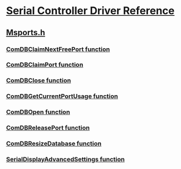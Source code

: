 # [Serial Controller Driver Reference](index.md)
## [Msports.h](../msports/index.md)
### [ComDBClaimNextFreePort function](../msports/nf-msports-comdbclaimnextfreeport.md)
### [ComDBClaimPort function](../msports/nf-msports-comdbclaimport.md)
### [ComDBClose function](../msports/nf-msports-comdbclose.md)
### [ComDBGetCurrentPortUsage function](../msports/nf-msports-comdbgetcurrentportusage.md)
### [ComDBOpen function](../msports/nf-msports-comdbopen.md)
### [ComDBReleasePort function](../msports/nf-msports-comdbreleaseport.md)
### [ComDBResizeDatabase function](../msports/nf-msports-comdbresizedatabase.md)
### [SerialDisplayAdvancedSettings function](../msports/nf-msports-serialdisplayadvancedsettings.md)
